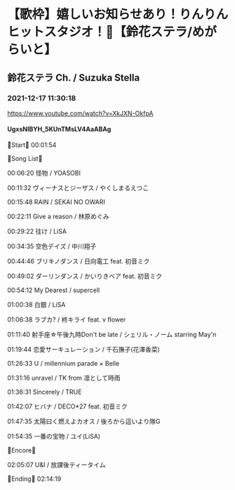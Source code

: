 # 【歌枠】嬉しいお知らせあり！りんりんヒットスタジオ！🔔【鈴花ステラ/めがらいと】
## 鈴花ステラ Ch. / Suzuka Stella
### 2021-12-17 11:30:18
https://www.youtube.com/watch?v=XkJXN-OkfpA
#### UgxsNlBYH_5KUnTMsLV4AaABAg
🔔Start🔔 00:01:54



🔔Song List🔔

00:06:20 怪物 / YOASOBI

00:11:32 ヴィーナスとジーザス / やくしまるえつこ

00:15:48 RAIN / SEKAI NO OWARI

00:22:11 Give a reason / 林原めぐみ

00:29:22 往け / LiSA

00:34:35 空色デイズ / 中川翔子

00:44:46 ブリキノダンス / 日向電工 feat. 初音ミク

00:49:02 ダーリンダンス / かいりきベア feat. 初音ミク 

00:54:12 My Dearest / supercell

01:00:38 白銀 / LiSA

01:06:38 ラブカ? / 柊キライ feat. v flower

01:11:40 射手座☆午後九時Don't be late / シェリル・ノーム starring May'n

01:19:44 恋愛サーキュレーション / 千石撫子(花澤香菜)

01:26:33 U / millennium parade × Belle

01:31:16 unravel / TK from 凛として時雨

01:36:31 Sincerely / TRUE

01:42:07 ヒバナ / DECO*27 feat. 初音ミク

01:47:35 太陽曰く燃えよカオス / 後ろから這いより隊G

01:54:35 一番の宝物 / ユイ(LiSA)



🔔Encore🔔

02:05:07 U&I / 放課後ティータイム



🔔Ending🔔 02:14:19

